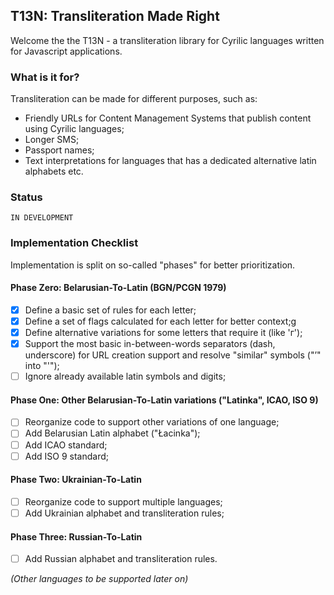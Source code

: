 ## T13N: Transliteration Made Right

Welcome the the T13N - a transliteration library for Cyrilic languages written for Javascript applications.

### What is it for?

Transliteration can be made for different purposes, such as:
 * Friendly URLs for Content Management Systems that publish content using Cyrilic languages;
 * Longer SMS;
 * Passport names;
 * Text interpretations for languages that has a dedicated alternative latin alphabets etc.

### Status 

`IN DEVELOPMENT`

### Implementation Checklist

Implementation is split on so-called "phases" for better prioritization.

#### Phase Zero: Belarusian-To-Latin (BGN/PCGN 1979)
  - [x] Define a basic set of rules for each letter;
  - [x] Define a set of flags calculated for each letter for better context;g
  - [x] Define alternative variations for some letters that require it (like 'г');
  - [x] Support the most basic in-between-words separators (dash, underscore) for URL creation support and resolve "similar" symbols ("’" into "'");
  - [ ] Ignore already available latin symbols and digits;
  
#### Phase One: Other Belarusian-To-Latin variations ("Latinka", ICAO, ISO 9)
  - [ ] Reorganize code to support other variations of one language;
  - [ ] Add Belarusian Latin alphabet ("Łacinka");
  - [ ] Add ICAO standard;
  - [ ] Add ISO 9 standard;

#### Phase Two: Ukrainian-To-Latin
  - [ ] Reorganize code to support multiple languages;
  - [ ] Add Ukrainian alphabet and transliteration rules;

#### Phase Three: Russian-To-Latin
 - [ ] Add Russian alphabet and transliteration rules.

_(Other languages to be supported later on)_